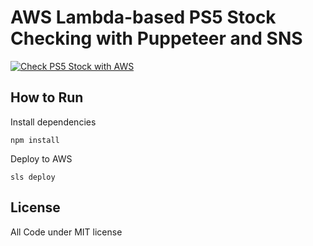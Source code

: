 # AWS Lambda-based PS5 Stock Checking with Puppeteer and SNS

[![Check PS5 Stock with AWS](https://img.youtube.com/vi/abt6yEca1kQ/0.jpg)](https://www.youtube.com/watch?v=abt6yEca1kQ)

## How to Run

Install dependencies

`npm install`

Deploy to AWS

`sls deploy`

## License

All Code under MIT license
